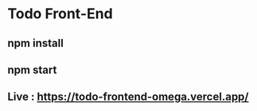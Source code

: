# Todo Front-End

## npm install

## npm start

## Live : https://todo-frontend-omega.vercel.app/




